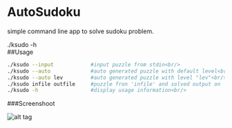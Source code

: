 AutoSudoku
==========

simple command line app to solve sudoku problem. 

./ksudo -h<br/>
##Usage
```bash
./ksudo --input            #input puzzle from stdin<br/>
./ksudo --auto             #auto generated puzzle with default level<br/>
./ksudo --auto lev	       #auto generated puzzle with level "lev"<br/>
./ksudo infile outfile     #puzzle fron 'infile' and solved output on 'outfile'<br/>
./ksudo -h                 #display usage information<br/>
```
###Screenshoot

![alt tag](https://raw.github.com/OSAC/AutoSudoku/master/ScreenShoot.png)
